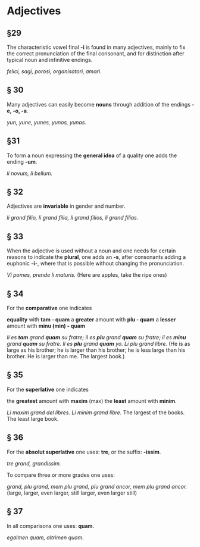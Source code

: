 # Adjectives

## §29

The characteristic vowel final **-i** is found in many adjectives, mainly to fix the correct pronunciation of the final consonant, and for distinction after typical noun and infinitive endings.  

_felici, sagi, porosi, organisatori, amari._

## § 30

Many adjectives can easily become **nouns** through addition of the endings **-e, -o, -a**. 

_yun, yune, yunes, yunos, yunas._

## §31

To form a noun expressing the **general idea** of a quality one adds the ending **-um**. 

_li novum, li bellum._

## § 32

Adjectives are **invariable** in gender and number. 

_li grand filio, li grand filia, li grand filios, li grand filias._

## § 33

When the adjective is used without a noun and one needs for certain reasons to indicate the **plural**, one adds an **-s**, after consonants adding a euphonic **-i-**, where that is possible without changing the pronunciation. 

_Vi pomes, prende li maturis._ 
(Here are apples, take the ripe ones)

## § 34

For the **comparative** one indicates 

**equality** with **tam - quam** 
a **greater** amount with **plu - quam** 
a **lesser** amount with **minu (min) - quam** 

_Il es **tam** grand **quam** su fratre; il es **plu** grand **quam** su fratre; il es **minu** grand **quam** su fratre. Il es **plu** grand **quam** yo. Li plu grand libre._
(He is as large as his brother; he is larger than his brother; he is less large than his brother. He is larger than me. The largest book.)

## § 35

For the **superlative** one indicates 

the **greatest** amount with **maxim** (max) 
the **least** amount with **minim**. 

_Li maxim grand del libres. Li minim grand libre._
The largest of the books. The least large book.

## § 36

For the **absolut superlative** one uses: **tre**, or the suffix: **-issim**. 

_tre grand, grandissim._

To compare three or more grades one uses: 

_grand, plu grand, mem plu grand, plu grand ancor, mem plu grand ancor._ 
(large, larger, even larger, still larger, even larger still)

## § 37

In all comparisons one uses: **quam**.  

_egalmen quam, altrimen quam._